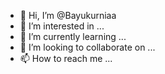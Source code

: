 - 👋 Hi, I’m @Bayukurniaa
- 👀 I’m interested in ...
- 🌱 I’m currently learning ...
- 💞️ I’m looking to collaborate on ...
- 📫 How to reach me ...

<!---
Bayukurniaa/Bayukurniaa is a ✨ special ✨ repository because its `README.md` (this file) appears on your GitHub profile.
You can click the Preview link to take a look at your changes.
--->
